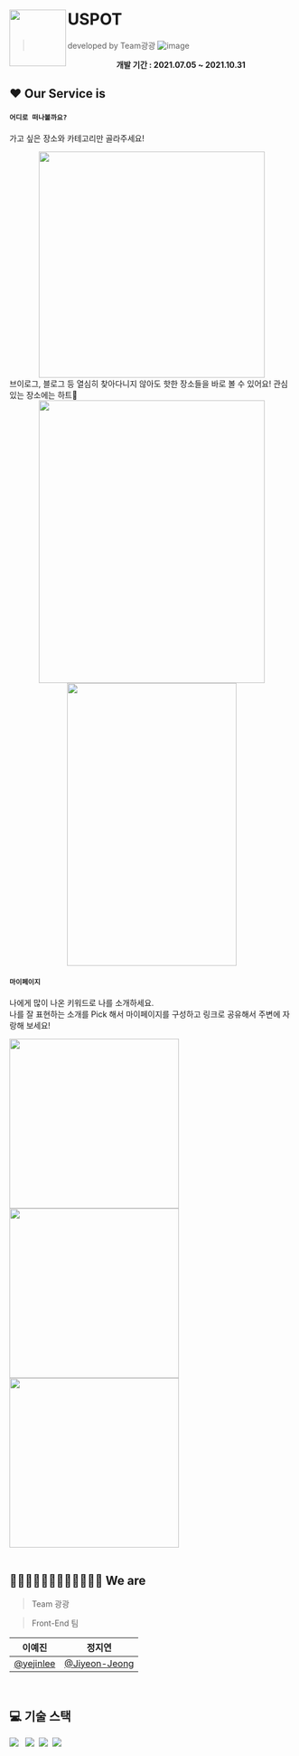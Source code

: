 # USPOT <img src="https://raw.githubusercontent.com/yejinleee/front/master/src/favicon.png" align=left width=100>
> developed by Team광광
![image](https://user-images.githubusercontent.com/81412212/144614347-8afb03a0-1331-418b-a499-9a722a5412d4.png)


<div align=center>

**개발 기간 :  2021.07.05 ~ 2021.10.31**

</div>
<!-- http://uspot.site/ -->


## ❤️ Our Service is

#### `어디로 떠나볼까요?`
가고 싶은 장소와 카테고리만 골라주세요!
<div align="center">
  <img src="https://user-images.githubusercontent.com/81412212/162610576-667db7d0-213e-4c39-87b2-84ab511391e7.png" width=400>
</div  >
브이로그, 블로그 등 열심히 찾아다니지 않아도 핫한 장소들을 바로 볼 수 있어요!
관심있는 장소에는 하트💛
<div align="center">
  <img src="https://user-images.githubusercontent.com/81412212/162611243-14d21fb4-7308-4ec9-9991-a04ed6ce09a5.png" width=400 height=500>
    <img src="https://user-images.githubusercontent.com/81412212/162611703-3dd507ef-8ced-4ec4-83bd-3c41cccdbf59.png" width=300 height=500>

</div>

#### `마이페이지`
나에게 많이 나온 키워드로 나를 소개하세요.  
나를 잘 표현하는 소개를 Pick 해서 마이페이지를 구성하고 링크로 공유해서 주변에 자랑해 보세요!
<div align="left">
  <img src="https://user-images.githubusercontent.com/81412212/162616245-22494e95-738b-49f5-83a3-36d34070bc25.png" width=300 >
  <img src="https://user-images.githubusercontent.com/81412212/162616104-66d5a071-b7ee-4c50-bd03-8f2f4dd5a3a0.png" width=300>
  <img src="https://user-images.githubusercontent.com/81412212/162616334-b0f1bea7-743a-45d0-a53c-eaa158d0fab5.png" width=300>

</div>

<br />

## 👦🏻👧🏻👩🏻👱🏻‍♀️👩🏻‍🦰 We are
> Team 광광

> Front-End 팀


|**이예진**|**정지연**|
|:--:|:--:|
|[@yejinlee](https://github.com/yejinleee)|[@Jiyeon-Jeong](https://github.com/jeongjiyeon315)|



<br />

## 💻 기술 스택
<img src="https://img.shields.io/badge/React-61DAFB?style=for-the-badge&logo=React&logoColor=black"> &nbsp;
<img src="https://img.shields.io/badge/TypeScript-3178C6?style=for-the-badge&logo=TypeScript&logoColor=black">&nbsp;
<img src="https://img.shields.io/badge/HTML5-E34F26?style=for-the-badge&logo=HTML5&logoColor=black">&nbsp;
<img src="https://img.shields.io/badge/CSS3-1572B6?style=for-the-badge&logo=CSS3&logoColor=black">
<!-- <br />
<img src="https://img.shields.io/badge/Spring-6DB33F?style=for-the-badge&logo=Spring&logoColor=black">
<img src="https://img.shields.io/badge/SpringBoot-6DB33F?style=for-the-badge&logo=SpringBoot&logoColor=black"> -->
